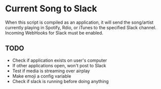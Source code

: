 # Current Song to Slack

When this script is compiled as an application, it will send the song/artist currently playing
in Spotify, Rdio, or iTunes to the specified Slack channel. Incoming WebHooks for Slack
must be enabled.

## TODO

* Check if application exists on user's computer
* If other applications open, won't post to Slack
* Test if media is streaming over airplay
* Make emoji a config variable
* Check if slack is running before doing anything